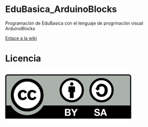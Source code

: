 # EduBasica_ArduinoBlocks
Programación de EduBasica con el lenguaje de progrmación visual ArduinoBlocks

[Enlace a la wiki](https://github.com/leobotmanuel/EduBasica_ArduinoBlocks/wiki)

# Licencia

![](https://github.com/leobotmanuel/EduBasica_ArduinoBlocks/blob/master/img/attribution-share-alike-creative-commons-license.png)
